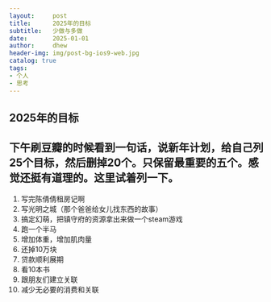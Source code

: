 ```yaml
---
layout:     post
title:      2025年的目标
subtitle:   少做与多做
date:       2025-01-01
author:     dhew
header-img: img/post-bg-ios9-web.jpg
catalog: true
tags:
- 个人
- 思考
---
```


## 2025年的目标
下午刷豆瓣的时候看到一句话，说新年计划，给自己列25个目标，然后删掉20个。只保留最重要的五个。感觉还挺有道理的。这里试着列一下。
---- 
1. 写完陈倩倩租房记啊
2. 写光明之城（那个爸爸给女儿找东西的故事）
3. 搞定幻萌，把镇守府的资源拿出来做一个steam游戏
4. 跑一个半马
5. 增加体重，增加肌肉量
6. 还掉10万块
7. 贷款顺利展期
8. 看10本书
9. 跟朋友们建立关联
10. 减少无必要的消费和关联